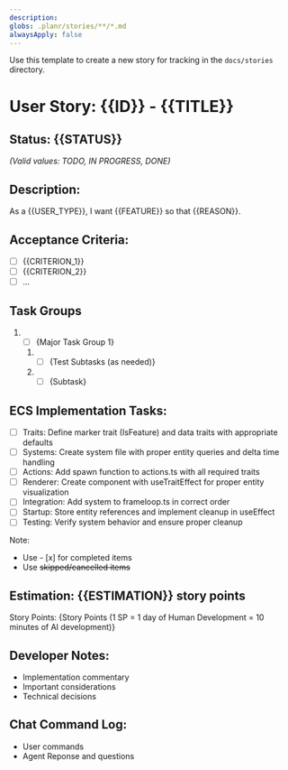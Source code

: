 ```yaml
---
description: 
globs: .planr/stories/**/*.md
alwaysApply: false
---
```


Use this template to create a new story for tracking in the `docs/stories` directory. 

# User Story: {{ID}} - {{TITLE}}

## Status: {{STATUS}}  
*(Valid values: TODO, IN PROGRESS, DONE)*

## Description:

As a {{USER_TYPE}}, I want {{FEATURE}} so that {{REASON}}.

## Acceptance Criteria:

- [ ] {{CRITERION_1}}
- [ ] {{CRITERION_2}}
- [ ] ...

## Task Groups

1. - [ ] {Major Task Group 1}
   1. - [ ] {Test Subtasks (as needed)}
   2. - [ ] {Subtask}

## ECS Implementation Tasks:

- [ ] Traits: Define marker trait (IsFeature) and data traits with appropriate defaults
- [ ] Systems: Create system file with proper entity queries and delta time handling
- [ ] Actions: Add spawn function to actions.ts with all required traits
- [ ] Renderer: Create component with useTraitEffect for proper entity visualization
- [ ] Integration: Add system to frameloop.ts in correct order
- [ ] Startup: Store entity references and implement cleanup in useEffect
- [ ] Testing: Verify system behavior and ensure proper cleanup 

Note:
- Use - [x] for completed items
- Use ~~skipped/cancelled items~~

## Estimation: {{ESTIMATION}} story points

Story Points: {Story Points (1 SP = 1 day of Human Development = 10 minutes of AI development)}

## Developer Notes:

- Implementation commentary
- Important considerations
- Technical decisions

## Chat Command Log:

- User commands
- Agent Reponse and questions